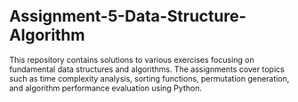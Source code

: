 # Assignment-5-Data-Structure-Algorithm
This repository contains solutions to various exercises focusing on fundamental data structures and algorithms. The assignments cover topics such as time complexity analysis, sorting functions, permutation generation, and algorithm performance evaluation using Python.
